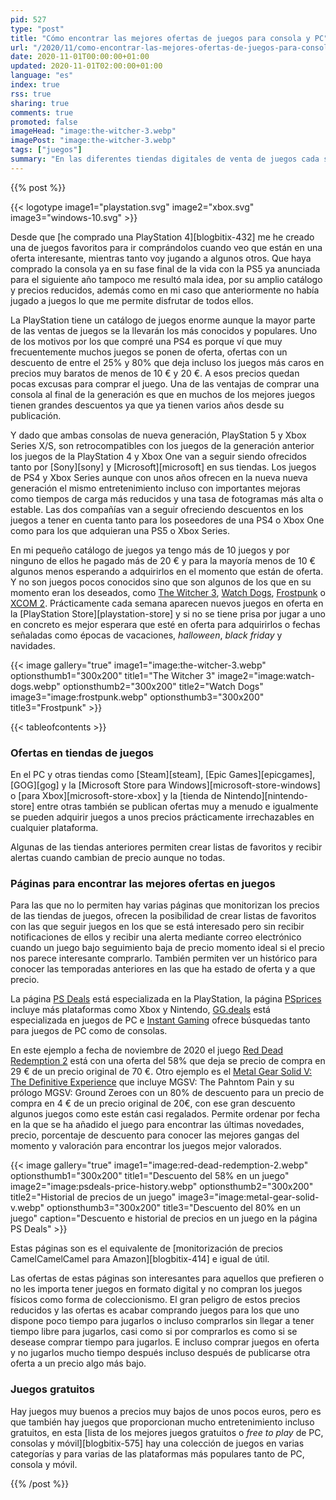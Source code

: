 ```yaml
---
pid: 527
type: "post"
title: "Cómo encontrar las mejores ofertas de juegos para consola y PC"
url: "/2020/11/como-encontrar-las-mejores-ofertas-de-juegos-para-consola-y-pc/"
date: 2020-11-01T00:00:00+01:00
updated: 2020-11-01T02:00:00+01:00
language: "es"
index: true
rss: true
sharing: true
comments: true
promoted: false
imageHead: "image:the-witcher-3.webp"
imagePost: "image:the-witcher-3.webp"
tags: ["juegos"]
summary: "En las diferentes tiendas digitales de venta de juegos cada semana o quincena hay nuevos juegos con importantes descuentos y ofertas con los que ahorrar, momento ideal para comprarlos a precio reducido aquellos que están en la lista de deseados y bajo seguimiento. Algunas tiendas de juegos envían notificaciones con los juegos en oferta de la lista de favoritos, otras páginas especializadas permiten además hacer un seguimiento del histórico de los precios y también recibir alertas cuando alguno de los juegos bajo seguimiento varía su precio con un descuento durante un periodo de unos días."
---
```


{{% post %}}

{{< logotype image1="playstation.svg" image2="xbox.svg" image3="windows-10.svg" >}}

Desde que [he comprado una PlayStation 4][blogbitix-432] me he creado una de juegos favoritos para ir comprándolos cuando veo que están en una oferta interesante, mientras tanto voy jugando a algunos otros. Que haya comprado la consola ya en su fase final de la vida con la PS5 ya anunciada para el siguiente año tampoco me resultó mala idea, por su amplio catálogo y precios reducidos, además como en mi caso que anteriormente no había jugado a juegos lo que me permite disfrutar de todos ellos.

La PlayStation tiene un catálogo de juegos enorme aunque la mayor parte de las ventas de juegos se la llevarán los más conocidos y populares. Uno de los motivos por los que compré una PS4 es porque ví que muy frecuentemente muchos juegos se ponen de oferta, ofertas con un descuento de entre el 25% y 80% que deja incluso los juegos más caros en precios muy baratos de menos de 10 € y 20 €. A esos precios quedan pocas excusas para comprar el juego. Una de las ventajas de comprar una consola al final de la generación es que en muchos de los mejores juegos tienen grandes descuentos ya que ya tienen varios años desde su publicación.

Y dado que ambas consolas de nueva generación, PlayStation 5 y Xbox Series X/S, son retrocompatibles con los juegos de la generación anterior los juegos de la PlayStation 4 y Xbox One van a seguir siendo ofrecidos tanto por [Sony][sony] y [Microsoft][microsoft] en sus tiendas. Los juegos de PS4 y Xbox Series aunque con unos años ofrecen en la nueva nueva generación el mismo entretenimiento incluso con importantes mejoras como tiempos de carga más reducidos y una tasa de fotogramas más alta o estable. Las dos compañías van a seguir ofreciendo descuentos en los juegos a tener en cuenta tanto para los poseedores de una PS4 o Xbox One como para los que adquieran una PS5 o Xbox Series.

En mi pequeño catálogo de juegos ya tengo más de 10 juegos y por ninguno de ellos he pagado más de 20 € y para la mayoría menos de 10 € algunos menos esperando a adquirirlos en el momento que están de oferta. Y no son juegos pocos conocidos sino que son algunos de los que en su momento eran los deseados, como [The Witcher 3](https://en.wikipedia.org/wiki/The_Witcher_3%3A_Wild_Hunt), [Watch Dogs](https://es.wikipedia.org/wiki/Watch_Dogs), [Frostpunk](https://en.wikipedia.org/wiki/Frostpunk) o [XCOM 2](https://en.wikipedia.org/wiki/XCOM_2). Prácticamente cada semana aparecen nuevos juegos en oferta en la [PlayStation Store][playstation-store] y si no se tiene prisa por jugar a uno en concreto es mejor esperara que esté en oferta para adquirirlos o fechas señaladas como épocas de vacaciones, _halloween_, _black friday_ y navidades.

{{< image
    gallery="true"
    image1="image:the-witcher-3.webp" optionsthumb1="300x200" title1="The Witcher 3"
    image2="image:watch-dogs.webp" optionsthumb2="300x200" title2="Watch Dogs"
    image3="image:frostpunk.webp" optionsthumb3="300x200" title3="Frostpunk" >}}

{{< tableofcontents >}}

### Ofertas en tiendas de juegos

En el PC y otras tiendas como [Steam][steam], [Epic Games][epicgames], [GOG][gog] y la [Microsoft Store para Windows][microsoft-store-windows] o [para Xbox][microsoft-store-xbox] y la [tienda de Nintendo][nintendo-store] entre otras también se publican ofertas muy a menudo e igualmente se pueden adquirir juegos a unos precios prácticamente irrechazables en cualquier plataforma.

Algunas de las tiendas anteriores permiten crear listas de favoritos y recibir alertas cuando cambian de precio aunque no todas.

### Páginas para encontrar las mejores ofertas en juegos

Para las que no lo permiten hay varias páginas que monitorizan los precios de las tiendas de juegos, ofrecen la posibilidad de crear listas de favoritos con las que seguir juegos en los que se está interesado pero sin recibir notificaciones de ellos y recibir una alerta mediante correo electrónico cuando un juego bajo seguimiento baja de precio momento ideal si el precio nos parece interesante comprarlo. También permiten ver un histórico para conocer las temporadas anteriores en las que ha estado de oferta y a que precio.

La página [PS Deals](https://psdeals.net/es-store) está especializada en la PlayStation, la página [PSprices](https://psprices.com/region-es/index) incluye más plataformas como Xbox y Nintendo, [GG.deals](https://gg.deals/) está especializada en juegos de PC e [Instant Gaming](https://www.instant-gaming.com/es/) ofrece búsquedas tanto para juegos de PC como de consolas.

En este ejemplo a fecha de noviembre de 2020 el juego [Red Dead Redemption 2](https://en.wikipedia.org/wiki/Red_Dead_Redemption_2) está con una oferta del 58% que deja se precio de compra en 29 € de un precio original de 70 €. Otro ejemplo es el [Metal Gear Solid V: The Definitive Experience](https://es.wikipedia.org/wiki/Metal_Gear_Solid_V%3A_The_Phantom_Pain) que incluye MGSV: The Pahntom Pain y su prólogo MGSV: Ground Zeroes con un 80% de descuento para un precio de compra en 4 € de un precio original de 20€, con ese gran descuento algunos juegos como este están casi regalados. Permite ordenar por fecha en la que se ha añadido el juego para encontrar las últimas novedades, precio, porcentaje de descuento para conocer las mejores gangas del momento y valoración para encontrar los juegos mejor valorados.

{{< image
    gallery="true"
    image1="image:red-dead-redemption-2.webp" optionsthumb1="300x200" title1="Descuento del 58% en un juego"
    image2="image:psdeals-price-history.webp" optionsthumb2="300x200" title2="Historial de precios de un juego"
    image3="image:metal-gear-solid-v.webp" optionsthumb3="300x200" title3="Descuento del 80% en un juego"
    caption="Descuento e historial de precios en un juego en la página PS Deals" >}}

Estas páginas son es el equivalente de [monitorización de precios CamelCamelCamel para Amazon][blogbitix-414] e igual de útil.

Las ofertas de estas páginas son interesantes para aquellos que prefieren o no les importa tener juegos en formato digital y no compran los juegos físicos como forma de coleccionismo. El gran peligro de estos precios reducidos y las ofertas es acabar comprando juegos para los que uno dispone poco tiempo para jugarlos o incluso comprarlos sin llegar a tener tiempo libre para jugarlos, casi como si por comprarlos es como si se desease comprar tiempo para jugarlos. E incluso comprar juegos en oferta y no jugarlos mucho tiempo después incluso después de publicarse otra oferta a un precio algo más bajo.

### Juegos gratuitos

Hay juegos muy buenos a precios muy bajos de unos pocos euros, pero es que también hay juegos que proporcionan mucho entretenimiento incluso gratuitos, en esta [lista de los mejores juegos gratuitos o _free to play_ de PC, consolas y móvil][blogbitix-575] hay una colección de juegos en varias categorías y para varias de las plataformas más populares tanto de PC, consola y móvil.

{{% /post %}}
